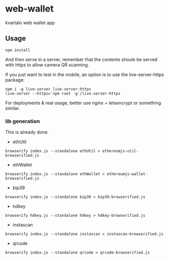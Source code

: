 # web-wallet
kvartalo web wallet app



## Usage
```
npm install
```

And then serve in a server, remember that the contents shoule be served with https to allow camera QR scanning. 

If you just want to test in the mobile, an option is to use the live-server-https package:

```
npm i -g live-server live-server-https
live-server --https=`npm root -g`/live-server-https
```

For deployments & real usage, better use nginx + letsencrypt or something similar.

### lib generation
This is already done.

- ethUtil
```
browserify index.js --standalone ethUtil > ethereumjs-util-browserified.js
```

- ethWallet
```
browserify index.js --standalone ethWallet > ethereumjs-wallet-browserified.js
```

- bip39
```
browserify index.js --standalone bip39 > bip39-browserified.js
```

- hdkey
```
browserify hdkey.js --standalone hdkey > hdkey-browserified.js
```

- instascan
```
browserify index.js --standalone instascan > instascan-browserified.js
```

- qrcode
```
browserify index.js --standalone qrcode > qrcode-browserified.js
```
